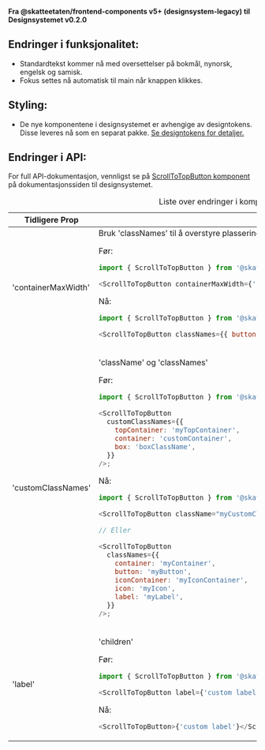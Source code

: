 **Fra @skatteetaten/frontend-components v5+ (designsystem-legacy) til Designsystemet v0.2.0**

## Endringer i funksjonalitet:

- Standardtekst kommer nå med oversettelser på bokmål, nynorsk, engelsk og samisk.
- Fokus settes nå automatisk til main når knappen klikkes.

## Styling:

- De nye komponentene i designsystemet er avhengige av designtokens. Disse leveres nå som en separat pakke. <a class="brodtekst-link" href="#section-designtokens-deprecated">Se designtokens for detaljer.</a>

## Endringer i API:

For full API-dokumentasjon, vennligst se på <a class="brodtekst-link" href="https://www.skatteetaten.no/stilogtone/designsystemet/komponenter/scrolltotopbutton/">ScrollToTopButton komponent</a> på dokumentasjonssiden til designsystemet.

<div class="migration-tabell">
<table>
<caption>Liste over endringer i komponent-api'et</caption>
<thead><tr><th>Tidligere Prop</th><th>Alternativ</th></tr></thead>
<tbody>
<tr>
<td>'containerMaxWidth'</td>
<td>
Bruk 'classNames' til å overstyre plasseringen til knappen.

Før:

```javascript static
import { ScrollToTopButton } from '@skatteetaten/frontend-components/ScrolToTopButton ';

<ScrollToTopButton containerMaxWidth={'100px'} />;
```

Nå:

```js static
import { ScrollToTopButton } from '@skatteetaten/ds-buttons';

<ScrollToTopButton classNames={{ button: 'myCustomClassname' }} />;
```

</td>
</tr>

<tr>
<td>
'customClassNames'
</td>
<td>

'className' og 'classNames'

Før:

```javascript static
import { ScrollToTopButton } from '@skatteetaten/frontend-components/ScrolToTopButton ';

<ScrollToTopButton
  customClassNames={{
    topContainer: 'myTopContainer',
    container: 'customContainer',
    box: 'boxClassName',
  }}
/>;
```

Nå:

```js static
import { ScrollToTopButton } from '@skatteetaten/ds-buttons';

<ScrollToTopButton className="myCustomClassname" />;

// Eller

<ScrollToTopButton
  classNames={{
    container: 'myContainer',
    button: 'myButton',
    iconContainer: 'myIconContainer',
    icon: 'myIcon',
    label: 'myLabel',
  }}
/>;
```

</td>
</tr>

<tr>
<td>'label'</td>
<td>

'children'

Før:

```javascript static
import { ScrollToTopButton } from '@skatteetaten/frontend-components/ScrollToTopButton';

<ScrollToTopButton label={'custom label'} />;
```

Nå:

```js static
<ScrollToTopButton>{'custom label'}</ScrollToTopButton>
```

</td>
</tr>

</tbody>
</table>
</div>

